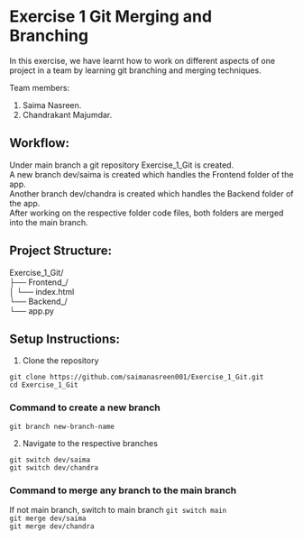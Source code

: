 # Exercise 1 Git Merging and Branching

In this exercise, we have learnt how to work on different aspects of one project in a team by learning git 
branching and merging techniques.

Team members:
1. Saima Nasreen.
2. Chandrakant Majumdar.

## Workflow:

Under main branch a git repository Exercise_1_Git is created.<br>
A new branch dev/saima is created which handles the Frontend folder of the app.<br>
Another branch dev/chandra is created which handles the Backend folder of the app.<br>
After working on the respective folder code files, both folders are merged into the main branch.

## Project Structure:

Exercise_1_Git/<br>
├── Frontend_/<br>
│ └── index.html<br>
└── Backend_/<br>
  └── app.py

## Setup Instructions:

1. Clone the repository

`git clone https://github.com/saimanasreen001/Exercise_1_Git.git`<br>
`cd Exercise_1_Git`

### Command to create a new branch

`git branch new-branch-name`

2. Navigate to the respective branches

`git switch dev/saima`<br>
`git switch dev/chandra`<br>

### Command to merge any branch to the main branch

If not main branch, switch to main branch `git switch main`<br>
`git merge dev/saima`<br>
`git merge dev/chandra`<br>


